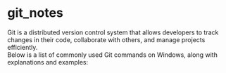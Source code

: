 # git_notes
Git is a distributed version control system that allows developers to track changes in their code, collaborate with others, and manage projects efficiently.  
Below is a list of commonly used Git commands on Windows, along with explanations and examples:
